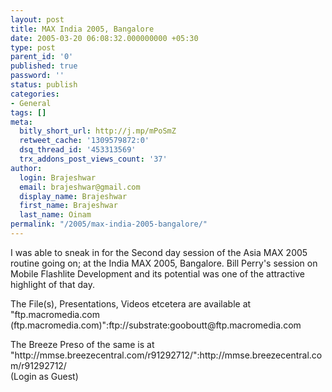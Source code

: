 ```yaml
---
layout: post
title: MAX India 2005, Bangalore
date: 2005-03-20 06:08:32.000000000 +05:30
type: post
parent_id: '0'
published: true
password: ''
status: publish
categories:
- General
tags: []
meta:
  bitly_short_url: http://j.mp/mPoSmZ
  retweet_cache: '1309579872:0'
  dsq_thread_id: '453313569'
  trx_addons_post_views_count: '37'
author:
  login: Brajeshwar
  email: brajeshwar@gmail.com
  display_name: Brajeshwar
  first_name: Brajeshwar
  last_name: Oinam
permalink: "/2005/max-india-2005-bangalore/"
---
```

<p>I was able to sneak in for the Second day session of the Asia MAX 2005 routine going on; at the India MAX 2005, Bangalore. Bill Perry's session on Mobile Flashlite Development and its potential was one of the attractive highlight of that day.</p>
<p>The File(s), Presentations, Videos etcetera are available at "ftp.macromedia.com (ftp.macromedia.com)":ftp://substrate:gooboutt@ftp.macromedia.com</p>
<p>The Breeze Preso of the same is at<br />
"http://mmse.breezecentral.com/r91292712/":http://mmse.breezecentral.com/r91292712/<br />
(Login as Guest)</p>
